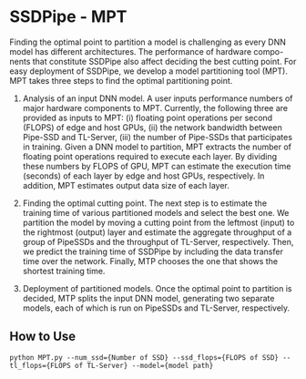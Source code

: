 # SSDPipe - MPT

Finding the optimal point to partition a model is challenging as every DNN model has different architectures. The performance of hardware compo- nents that constitute SSDPipe also affect deciding the best cutting point. For easy deployment of SSDPipe, we develop a model partitioning tool (MPT). MPT takes three steps to find the optimal partitioning point.

1. Analysis of an input DNN model. 
A user inputs performance numbers of major hardware components to MPT. Currently, the following three are provided as inputs to MPT: (i) floating point operations per second (FLOPS) of edge and host GPUs, (ii) the network bandwidth between Pipe-SSD and TL-Server, (iii) the number of Pipe-SSDs that participates in training. Given a DNN model to partition, MPT extracts the number of floating point operations required to execute each layer. By dividing these numbers by FLOPS of GPU, MPT can estimate the execution time (seconds) of each layer by edge and host GPUs, respectively. In addition, MPT estimates output data size of each layer.

2. Finding the optimal cutting point.
The next step is to estimate the training time of various partitioned models and select the best one. We partition the model by moving a cutting point from the leftmost (input) to the rightmost (output) layer and estimate the aggregate throughput of a group of PipeSSDs and the throughput of TL-Server, respectively. Then, we predict the training time of SSDPipe by including the data transfer time over the network. Finally, MTP chooses the one that shows the shortest training time.

3. Deployment of partitioned models.
Once the optimal point to partition is decided, MTP splits the input DNN model, generating two separate models, each of which is run on PipeSSDs and TL-Server, respectively.

## How to Use
```
python MPT.py --num_ssd={Number of SSD} --ssd_flops={FLOPS of SSD} --tl_flops={FLOPS of TL-Server} --model={model path}
```
